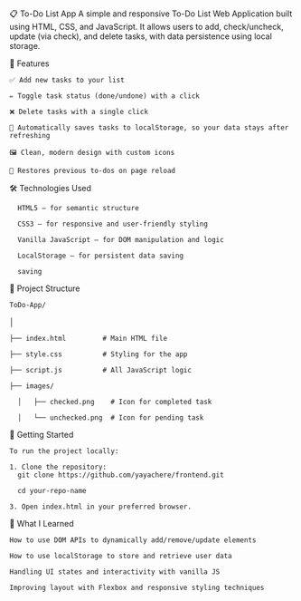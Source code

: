 📋 To-Do List App
A simple and responsive To-Do List Web Application built using HTML, CSS, and JavaScript. 
It allows users to add, check/uncheck, update (via check), and delete tasks, with data persistence using local storage.

🔧 Features

    ✅ Add new tasks to your list
    
    ✏️ Toggle task status (done/undone) with a click
    
    ❌ Delete tasks with a single click
    
    💾 Automatically saves tasks to localStorage, so your data stays after refreshing
    
    🖼️ Clean, modern design with custom icons
    
    🔁 Restores previous to-dos on page reload

🛠️ Technologies Used

      HTML5 – for semantic structure
      
      CSS3 – for responsive and user-friendly styling
      
      Vanilla JavaScript – for DOM manipulation and logic
      
      LocalStorage – for persistent data saving
      
      saving

📁 Project Structure

    ToDo-App/
│

    ├── index.html         # Main HTML file
    
    ├── style.css          # Styling for the app
    
    ├── script.js          # All JavaScript logic
    
    ├── images/
    
      │   ├── checked.png    # Icon for completed task
      
      │   └── unchecked.png  # Icon for pending task


🚀 Getting Started

    To run the project locally:
    
    1. Clone the repository:
      git clone https://github.com/yayachere/frontend.git
    
      cd your-repo-name
    
    3. Open index.html in your preferred browser.

🧠 What I Learned

    How to use DOM APIs to dynamically add/remove/update elements
    
    How to use localStorage to store and retrieve user data
    
    Handling UI states and interactivity with vanilla JS
    
    Improving layout with Flexbox and responsive styling techniques
